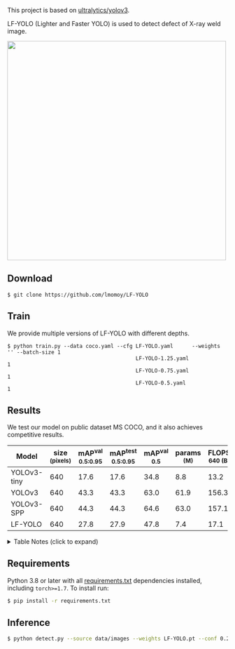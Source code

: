 This project is based on [ultralytics/yolov3](https://github.com/ultralytics/yolov3).

LF-YOLO (Lighter and Faster YOLO) is used to detect defect of X-ray weld image. 

<img width="500" src="https://raw.githubusercontent.com/lmomoy/images/main/weld_results.jpg">

## Download

```download
$ git clone https://github.com/lmomoy/LF-YOLO
```
## Train
We provide multiple versions of LF-YOLO with different depths. 

```train
$ python train.py --data coco.yaml --cfg LF-YOLO.yaml      --weights '' --batch-size 1
                                         LF-YOLO-1.25.yaml                           1
                                         LF-YOLO-0.75.yaml                           1
                                         LF-YOLO-0.5.yaml                            1
```

## Results
We test our model on public dataset MS COCO, and it also achieves competitive results.

Model |size<br><sup>(pixels) |mAP<sup>val<br>0.5:0.95 |mAP<sup>test<br>0.5:0.95 |mAP<sup>val<br>0.5 |params<br><sup>(M) |FLOPS<br><sup>640 (B)
---   |---                   |---                     |---                      |---                |---                |---
YOLOv3-tiny            |640  |17.6     |17.6     |34.8     |8.8   |13.2
YOLOv3                 |640  |43.3     |43.3     |63.0     |61.9  |156.3
YOLOv3-SPP             |640  |44.3     |44.3     |64.6     |63.0  |157.1
LF-YOLO                |640  |27.8     |27.9     |47.8     |7.4   |17.1




<details>
  <summary>Table Notes (click to expand)</summary>
  
  * AP<sup>test</sup> denotes COCO [test-dev2017](http://cocodataset.org/#upload) server results, all other AP results denote val2017 accuracy.  
  * AP values are for single-model single-scale unless otherwise noted. **Reproduce mAP** by `python test.py --data coco.yaml --img 640 --conf 0.001 --iou 0.65`  
  * Speed<sub>GPU</sub> averaged over 5000 COCO val2017 images using a GCP [n1-standard-16](https://cloud.google.com/compute/docs/machine-types#n1_standard_machine_types) V100 instance, and includes FP16 inference, postprocessing and NMS. **Reproduce speed** by `python test.py --data coco.yaml --img 640 --conf 0.25 --iou 0.45`  
  * All checkpoints are trained to 300 epochs with default settings and hyperparameters (no autoaugmentation). 
</details>


## Requirements

Python 3.8 or later with all [requirements.txt](https://github.com/ultralytics/yolov3/blob/master/requirements.txt) dependencies installed, including `torch>=1.7`. To install run:
```bash
$ pip install -r requirements.txt
```
## Inference
```bash
$ python detect.py --source data/images --weights LF-YOLO.pt --conf 0.25
```

